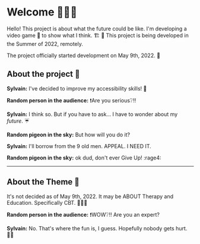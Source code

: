 # Welcome :palm_tree::hibiscus:🌷

Hello! This project is about what the future could be like. I'm developing a video game :construction: to show what I think. :building_construction: :bricks:
This project is being developed in the Summer of 2022, remotely.

The project officially started development on May 9th, 2022. :seedling:


## __About the project__ :tada:	

**Sylvain:** I've decided to improve my accessibility skills! :manual_wheelchair:	

**Random person in the audience:** :heavy_exclamation_mark:Are you serious:grey_question::bangbang:	

**Sylvain:** I think so. But if you have to ask... I have to wonder about my *future*. :umbrella:	

**Random pigeon in the sky:** But how will you do it?

**Sylvain:** I'll borrow from the 9 old men. APPEAL. I NEED IT.

**Random pigeon in the sky:** ok dud, don't ever Give Up! :rage4:
<hr>

## __About the Theme__ 🎊

It's not decided as of May 9th, 2022. It may be ABOUT Therapy and Education. Specifically CBT. 🚧:construction_worker:🚧

**Random person in the audience:** :heavy_exclamation_mark:WOW:grey_question::bangbang:	Are you an expert?

**Sylvain:** No. That's where the fun is, I guess. Hopefully nobody gets hurt. 🤷‍♂️

